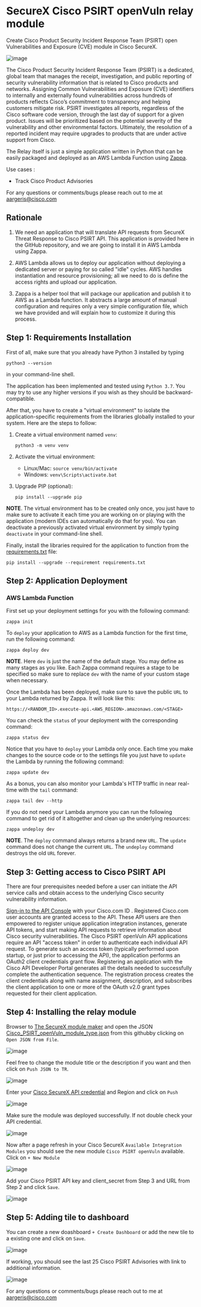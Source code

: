 # SecureX Cisco PSIRT openVuln relay module

Create Cisco Product Security Incident Response Team (PSIRT) open Vulnerabilities and Exposure (CVE) module in Cisco SecureX.

![image](img/dashboard.png)

The Cisco Product Security Incident Response Team (PSIRT) is a dedicated, global team that manages the receipt, investigation, and public reporting of security vulnerability information that is related to Cisco products and networks. Assigning Common Vulnerabilities and Exposure (CVE) identifiers to internally and externally found vulnerabilities across hundreds of products reflects Cisco’s commitment to transparency and helping customers mitigate risk. PSIRT investigates all reports, regardless of the Cisco software code version, through the last day of support for a given product. Issues will be prioritized based on the potential severity of the vulnerability and other environmental factors. Ultimately, the resolution of a reported incident may require upgrades to products that are under active support from Cisco.

The Relay itself is just a simple application written in Python that can be
easily packaged and deployed as an AWS Lambda Function using
[Zappa](https://github.com/Miserlou/Zappa).

Use cases :
  - Track Cisco Product Advisories

For any questions or comments/bugs please reach out to me at aargeris@cisco.com

## Rationale

1. We need an application that will translate API requests from SecureX Threat Response
to Cisco PSIRT API. This application is provided here in the GitHub repository, and we are going to install it in AWS Lambda
using Zappa.

2. AWS Lambda allows us to deploy our application without deploying a dedicated
server or paying for so called "idle" cycles. AWS handles instantiation and
resource provisioning; all we need to do is define the access rights and upload
our application.

3. Zappa is a helper tool that will package our application and publish it to
AWS as a Lambda function. It abstracts a large amount of manual configuration
and requires only a very simple configuration file, which we have provided and
will explain how to customize it during this process.

## Step 1: Requirements Installation

First of all, make sure that you already have Python 3 installed by typing
```
python3 --version
```
in your command-line shell.

The application has been implemented and tested using `Python 3.7`. You may try
to use any higher versions if you wish as they should be backward-compatible.

After that, you have to create a "virtual environment" to isolate the
application-specific requirements from the libraries globally installed to your
system. Here are the steps to follow:

1. Create a virtual environment named `venv`:

   `python3 -m venv venv`

2. Activate the virtual environment:
   - Linux/Mac: `source venv/bin/activate`
   - Windows: `venv\Scripts\activate.bat`

3. Upgrade PIP (optional):

   `pip install --upgrade pip`

**NOTE**. The virtual environment has to be created only once, you just have
to make sure to activate it each time you are working on or playing with the
application (modern IDEs can automatically do that for you). You can deactivate
a previously activated virtual environment by simply typing `deactivate` in
your command-line shell.

Finally, install the libraries required for the application to function from
the [requirements.txt](code/requirements.txt) file:

```
pip install --upgrade --requirement requirements.txt
```

## Step 2: Application Deployment

### AWS Lambda Function

First set up your deployment settings for you with the following command:
```
zappa init
```

To `deploy` your application to AWS as a Lambda function for the first time,
run the following command:
```
zappa deploy dev
```

**NOTE**. Here `dev` is just the name of the default stage. You may define as
many stages as you like. Each Zappa command requires a stage to be specified so
make sure to replace `dev` with the name of your custom stage when necessary.

Once the Lambda has been deployed, make sure to save the public `URL` to your
Lambda returned by Zappa. It will look like this:
```
https://<RANDOM_ID>.execute-api.<AWS_REGION>.amazonaws.com/<STAGE>
```

You can check the `status` of your deployment with the corresponding command:
```
zappa status dev
```

Notice that you have to `deploy` your Lambda only once. Each time you make
changes to the source code or to the settings file you just have to `update`
the Lambda by running the following command:
```
zappa update dev
```

As a bonus, you can also monitor your Lambda's HTTP traffic in near real-time
with the `tail` command:
```
zappa tail dev --http
```

If you do not need your Lambda anymore you can run the following command to
get rid of it altogether and clean up the underlying resources:
```
zappa undeploy dev
```

**NOTE**. The `deploy` command always returns a brand new `URL`. The `update`
command does not change the current `URL`. The `undeploy` command destroys the
old `URL` forever.

## Step 3: Getting access to Cisco PSIRT API

There are four prerequisites needed before a user can initiate the API service calls and obtain access to the underlying Cisco security vulnerability information.

[Sign-in to the API Console](https://apiconsole.cisco.com/) with your Cisco.com ID . Registered Cisco.com user accounts are granted access to the API. These API users are then empowered to register unique application integration instances, generate API tokens, and start making API requests to retrieve information about Cisco security vulnerabilities.
The Cisco PSIRT openVuln API applications require an API "access token" in order to authenticate each individual API request. To generate such an access token (typically performed upon startup, or just prior to accessing the API), the application performs an OAuth2 client credentials grant flow. Registering an application with the Cisco API Developer Portal generates all the details needed to successfully complete the authentication sequence. The registration process creates the client credentials along with name assignment, description, and subscribes the client application to one or more of the OAuth v2.0 grant types requested for their client application.

## Step 4: Installing the relay module

Browser to [The SecureX module maker](https://ciscosecurity.github.io/tr-05-module-maker/) and open the JSON [Cisco_PSIRT_openVuln_module_type.json](code/Cisco_PSIRT_openVuln_module_type.json) from this githubby clicking on `Open JSON from File`.

![image](img/upload_json.png)

Feel free to change the module title or the description if you want and then click on `Push JSON to TR`.

![image](img/module_maker.png)

Enter your [Cisco SecureX API credential](https://securex.us.security.cisco.com/help/securex/topic/integration) and Region and click on `Push`

![image](img/module_push.png)

Make sure the module was deployed successfully. If not double check your API credential.

![image](img/upload_module_success.png)

Now after a page refresh in your Cisco SecureX `Available Integration Modules` you should see the new module `Cisco PSIRT openVuln` available. Click on `+ New Module`

![image](img/securex_module.png)

Add your Cisco PSIRT API key and client_secret from Step 3 and URL from Step 2 and click `Save`.

![image](img/securex_module_config.png)

## Step 5: Adding tile to dashboard

You can create a new doashboard `+ Create Dashboard` or add the new tile to a existing one and click on `Save`.

![image](img/dashboard_config.png)

If working, you should see the last 25 Cisco PSIRT Advisories with link to additional information.

![image](img/dashboard2.png)

For any questions or comments/bugs please reach out to me at aargeris@cisco.com